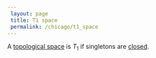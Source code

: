 ```yaml
---
 layout: page
 title: T1 space
 permalink: /chicago/t1_space
---
```

A [topological space](https://mathgloss.github.io/MathGloss/chicago/topological_space) is $T_1$ if singletons are [closed](https://mathgloss.github.io/MathGloss/chicago/closed).